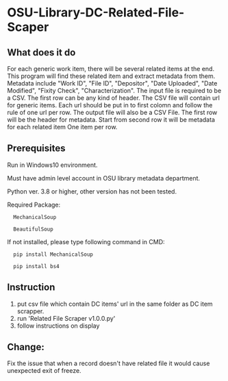 # OSU-Library-DC-Related-File-Scaper
## What does it do
   For each generic work item, there will be several related items at the end. This program will find these related item and extract metadata from them. Metadata include "Work ID", "File ID", "Depositor", "Date Uploaded", "Date Modified", "Fixity Check",
"Characterization". The input file is required to be a CSV. The first row can be any kind of header. The CSV file will contain url for generic items. Each url should be put in to first colomn and follow the rule of one url per row. The output file will also be a CSV File. The first row will be the header for metadata. Start from second row it will be metadata for each related item One item per row.

## Prerequisites
   Run in Windows10 environment. 
   
   Must have admin level account in OSU library metadata department. 
   
   Python ver. 3.8 or higher, other version has not been tested. 
   
   Required Package: 
   
      MechanicalSoup 
      
      BeautifulSoup 
      
   If not installed, please type following command in CMD:
   
      pip install MechanicalSoup 
      
      pip install bs4  
      
## Instruction
1. put csv file which contain DC items' url in the same folder as DC item scrapper. 
2. run 'Related File Scraper v1.0.0.py'  
3. follow instructions on display  

## Change:
Fix the issue that when a record doesn't have related file it would cause unexpected exit of freeze.
